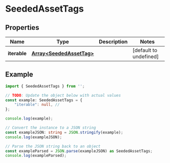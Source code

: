 
# SeededAssetTags


## Properties

Name | Type | Description | Notes
------------ | ------------- | ------------- | -------------
**iterable** | [**Array&lt;SeededAssetTag&gt;**](SeededAssetTag) |  | [default to undefined]

## Example

```typescript
import { SeededAssetTags } from '';

// TODO: Update the object below with actual values
const example: SeededAssetTags = {
    "iterable": null, // 
};

console.log(example);

// Convert the instance to a JSON string
const exampleJSON: string = JSON.stringify(example);
console.log(exampleJSON);

// Parse the JSON string back to an object
const exampleParsed = JSON.parse(exampleJSON) as SeededAssetTags;
console.log(exampleParsed);
```




